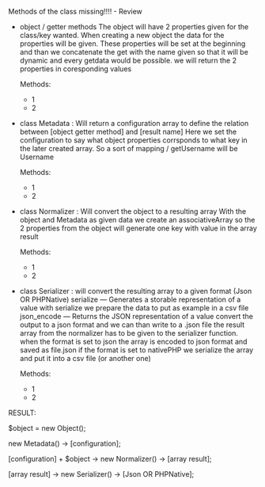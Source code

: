Methods of the class missing!!!! - Review

* object / getter methods
The object will have 2 properties given for the class/key wanted.
When creating a new object the data for the properties will be given.
These properties will be set at the beginning and than we concatenate the get with the name given so that it will be dynamic and every getdata would be possible.
we will return the 2 properties in coresponding values
  
  Methods:
    * 1
    * 2

* class Metadata : Will return a configuration array to define the relation between [object getter method] and [result name]
Here we set the configuration to say what object properties corrsponds to what key in the later created array.
So a sort of mapping / getUsername will be Username
  
  Methods:
    * 1
    * 2

* class Normalizer : Will convert the object to a resulting array
With the object and Metadata as given data we create an associativeArray
so the 2 properties from the object will generate one key with value in the array result
  
  Methods:
    * 1
    * 2

* class Serializer : will convert the resulting array to a given format (Json OR PHPNative)
serialize — Generates a storable representation of a value
with serialize we prepare the data to put as example in a csv file
json_encode — Returns the JSON representation of a value
convert the output to a json format and we can than write to a .json file
the result array from the normalizer has to be given to the serializer function.
when the format is set to json the array is encoded to json format and saved as file.json
if the format is set to nativePHP we serialize the array and put it into a csv file (or another one)
  
  Methods:
    * 1
    * 2

RESULT:

$object = new Object();

new Metadata() -> [configuration];

[configuration] + $object -> new Normalizer() -> [array result];

[array result] -> new Serializer() -> [Json OR PHPNative];

